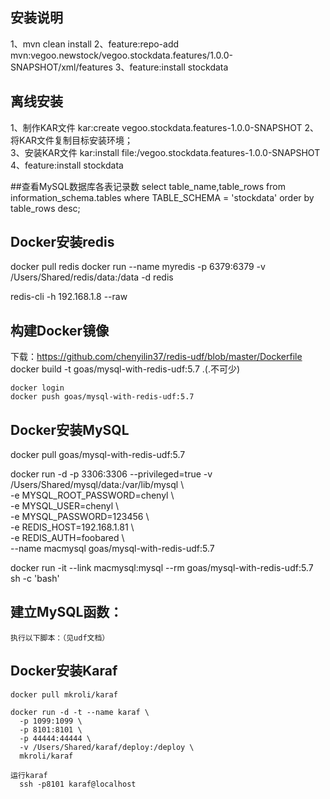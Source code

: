 

## 安装说明
1、mvn clean install
2、feature:repo-add mvn:vegoo.newstock/vegoo.stockdata.features/1.0.0-SNAPSHOT/xml/features
3、feature:install stockdata

## 离线安装
1、制作KAR文件
    kar:create vegoo.stockdata.features-1.0.0-SNAPSHOT
2、将KAR文件复制目标安装环境；    
3、安装KAR文件
   kar:install file:/vegoo.stockdata.features-1.0.0-SNAPSHOT
4、feature:install stockdata


##查看MySQL数据库各表记录数
select table_name,table_rows from information_schema.tables where TABLE_SCHEMA = 'stockdata' order by table_rows desc;


## Docker安装redis
docker pull redis
docker run --name myredis -p 6379:6379 -v /Users/Shared/redis/data:/data -d redis

redis-cli -h 192.168.1.8 --raw

## 构建Docker镜像
 下载：https://github.com/chenyilin37/redis-udf/blob/master/Dockerfile    
 	docker build -t goas/mysql-with-redis-udf:5.7 .(.不可少)   

	docker login   
	docker push goas/mysql-with-redis-udf:5.7     

## Docker安装MySQL
 docker pull goas/mysql-with-redis-udf:5.7   
  
 docker run -d -p 3306:3306 --privileged=true -v /Users/Shared/mysql/data:/var/lib/mysql \   
	 -e MYSQL_ROOT_PASSWORD=chenyl \   
	 -e MYSQL_USER=chenyl \   
	 -e MYSQL_PASSWORD=123456 \   
	 -e REDIS_HOST=192.168.1.81 \   
	 -e REDIS_AUTH=foobared \   
	 --name macmysql goas/mysql-with-redis-udf:5.7   
 
 docker run -it --link macmysql:mysql --rm goas/mysql-with-redis-udf:5.7 sh -c 'bash'   


## 建立MySQL函数：
    执行以下脚本：（见udf文档）    


## Docker安装Karaf
	docker pull mkroli/karaf   
	
	docker run -d -t --name karaf \   
	  -p 1099:1099 \   
	  -p 8101:8101 \   
	  -p 44444:44444 \   
	  -v /Users/Shared/karaf/deploy:/deploy \   
	  mkroli/karaf   
	
	运行karaf
	  ssh -p8101 karaf@localhost   

